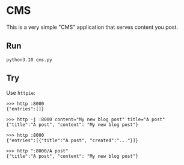 
# CMS

This is a very simple "CMS" application that serves content you post.

## Run

```
python3.10 cms.py
```

## Try

Use `httpie`:

```
>>> http :8000
{"entries":[]}
```

```
>>> http -j :8000 content="My new blog post" title="A post"
{"title":"A post", "content": "My new blog post"}
```

```
>>> http :8000
{"entries":[{"title":"A post", "created":"..."}]}
```

```
>>> http ":8000/A post"
{"title":"A post", "content": "My new blog post"}
```
